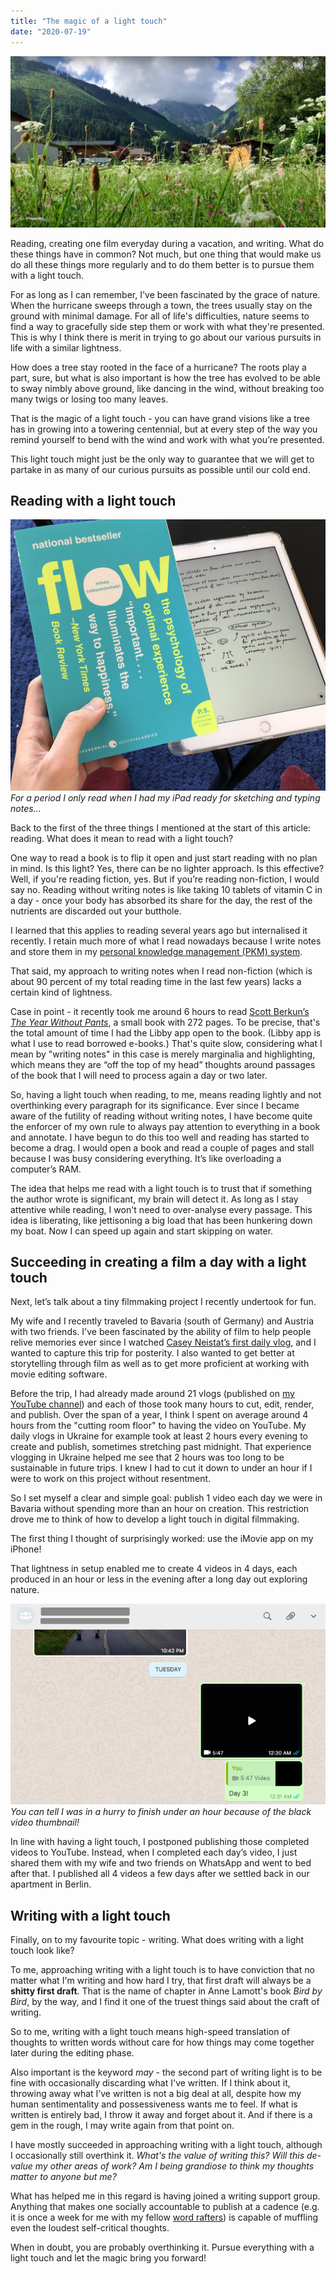 ```yaml
---
title: "The magic of a light touch"
date: "2020-07-19"
---
```


![photo of the Austrian alps in the town of Bichlbach](images/bichl-bach-light-touch.png)

Reading, creating one film everyday during a vacation, and writing. What do these things have in common? Not much, but one thing that would make us do all these things more regularly and to do them better is to pursue them with a light touch.

For as long as I can remember, I've been fascinated by the grace of nature. When the hurricane sweeps through a town, the trees usually stay on the ground with minimal damage. For all of life's difficulties, nature seems to find a way to gracefully side step them or work with what they're presented. This is why I think there is merit in trying to go about our various pursuits in life with a similar lightness.

How does a tree stay rooted in the face of a hurricane? The roots play a part, sure, but what is also important is how the tree has evolved to be able to sway nimbly above ground, like dancing in the wind, without breaking too many twigs or losing too many leaves.

That is the magic of a light touch - you can have grand visions like a tree has in growing into a towering centennial, but at every step of the way you remind yourself to bend with the wind and work with what you’re presented.

This light touch might just be the only way to guarantee that we will get to partake in as many of our curious pursuits as possible until our cold end.

## Reading with a light touch

![me reading the book Flow with an iPad next to it, ready for taking notes](images/reading-book-flow-nickang.jpg)
_For a period I only read when I had my iPad ready for sketching and typing notes..._

Back to the first of the three things I mentioned at the start of this article: reading. What does it mean to read with a light touch?

One way to read a book is to flip it open and just start reading with no plan in mind. Is this light? Yes, there can be no lighter approach. Is this effective? Well, if you're reading fiction, yes. But if you’re reading non-fiction, I would say no. Reading without writing notes is like taking 10 tablets of vitamin C in a day - once your body has absorbed its share for the day, the rest of the nutrients are discarded out your butthole.

I learned that this applies to reading several years ago but internalised it recently. I retain much more of what I read nowadays because I write notes and store them in my [personal knowledge management (PKM) system](/2020-07-05-personal-knowledge-management-system).

That said, my approach to writing notes when I read non-fiction (which is about 90 percent of my total reading time in the last few years) lacks a certain kind of lightness.

Case in point - it recently took me around 6 hours to read [Scott Berkun’s *The Year Without Pants*](/2020-07-26-notes-from-the-year-without-pants-by-scott-berkun/), a small book with 272 pages. To be precise, that's the total amount of time I had the Libby app open to the book. (Libby app is what I use to read borrowed e-books.) That's quite slow, considering what I mean by "writing notes" in this case is merely marginalia and highlighting, which means they are “off the top of my head” thoughts around passages of the book that I will need to process again a day or two later.

So, having a light touch when reading, to me, means reading lightly and not overthinking every paragraph for its significance. Ever since I became aware of the futility of reading without writing notes, I have become quite the enforcer of my own rule to always pay attention to everything in a book and annotate. I have begun to do this too well and reading has started to become a drag. I would open a book and read a couple of pages and stall because I was busy considering everything. It’s like overloading a computer’s RAM.

The idea that helps me read with a light touch is to trust that if something the author wrote is significant, my brain will detect it. As long as I stay attentive while reading, I won't need to over-analyse every passage. This idea is liberating, like jettisoning a big load that has been hunkering down my boat. Now I can speed up again and start skipping on water.

## Succeeding in creating a film a day with a light touch
Next, let’s talk about a tiny filmmaking project I recently undertook for fun.

My wife and I recently traveled to Bavaria (south of Germany) and Austria with two friends. I've been fascinated by the ability of film to help people relive memories ever since I watched [Casey Neistat’s first daily vlog](https://www.youtube.com/watch?v=gnHCw87Enq4), and I wanted to capture this trip for posterity. I also wanted to get better at storytelling through film as well as to get more proficient at working with movie editing software.

Before the trip, I had already made around 21 vlogs (published on [my YouTube channel](https://www.youtube.com/channel/UCfGK7NLYK22y1ahCh6w9baw/playlists?view_as=subscriber)) and each of those took many hours to cut, edit, render, and publish. Over the span of a year, I think I spent on average around 4 hours from the "cutting room floor" to having the video on YouTube. My daily vlogs in Ukraine for example took at least 2 hours every evening to create and publish, sometimes stretching past midnight. That experience vlogging in Ukraine helped me see that 2 hours was too long to be sustainable in future trips. I knew I had to cut it down to under an hour if I were to work on this project without resentment.

So I set myself a clear and simple goal: publish 1 video each day we were in Bavaria without spending more than an hour on creation. This restriction drove me to think of how to develop a light touch in digital filmmaking.

The first thing I thought of surprisingly worked: use the iMovie app on my iPhone!

That lightness in setup enabled me to create 4 videos in 4 days, each produced in an hour or less in the evening after a long day out exploring nature.

![screenshot of whatsapp showing me sharing my finished movie for the day](images/screenshot-movie-share-whatsapp-nickang.png)
_You can tell I was in a hurry to finish under an hour because of the black video thumbnail!_

In line with having a light touch, I postponed publishing those completed videos to YouTube. Instead, when I completed each day’s video, I just shared them with my wife and two friends on WhatsApp and went to bed after that. I published all 4 videos a few days after we settled back in our apartment in Berlin.

## Writing with a light touch
Finally, on to my favourite topic - writing. What does writing with a light touch look like?

To me, approaching writing with a light touch is to have conviction that no matter what I'm writing and how hard I try, that first draft will always be a **shitty first draft**. That is the name of chapter in Anne Lamott's book *Bird by Bird*, by the way, and I find it one of the truest things said about the craft of writing.

So to me, writing with a light touch means high-speed translation of thoughts to written words without care for how things may come together later during the editing phase.

Also important is the keyword *may* - the second part of writing light is to be fine with occasionally discarding what I've written. If I think about it, throwing away what I’ve written is not a big deal at all, despite how my human sentimentality and possessiveness wants me to feel. If what is written is entirely bad, I throw it away and forget about it. And if there is a gem in the rough, I may write again from that point on.

I have mostly succeeded in approaching writing with a light touch, although I occasionally still overthink it. *What's the value of writing this? Will this de-value my other areas of work? Am I being grandiose to think my thoughts matter to anyone but me?*

What has helped me in this regard is having joined a writing support group. Anything that makes one socially accountable to publish at a cadence (e.g. it is once a week for me with my fellow [word rafters](/2020-06-28-word-rafting)) is capable of muffling even the loudest self-critical thoughts.

When in doubt, you are probably overthinking it. Pursue everything with a light touch and let the magic bring you forward!